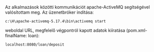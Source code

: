 Az alkalmazások közötti kommunikációt apache-ActiveMQ
segítségével valósítottam meg. Az üzenetbróker indítása:
```shell
c:\H\apache-activemq-5.17.4\bin\activemq start
```
weboldal URL, megfelelő végpontról kapott adatok kiíratása (pom.xml-finalName: loan):

```shell
localhost:8080/loan/deposit
```

